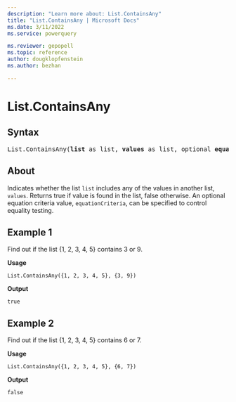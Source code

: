 ```yaml
---
description: "Learn more about: List.ContainsAny"
title: "List.ContainsAny | Microsoft Docs"
ms.date: 3/11/2022
ms.service: powerquery

ms.reviewer: gepopell
ms.topic: reference
author: dougklopfenstein
ms.author: bezhan

---
```

# List.ContainsAny

## Syntax

<pre>
List.ContainsAny(<b>list</b> as list, <b>values</b> as list, optional <b>equationCriteria</b> as any) as logical
</pre>
  
## About

Indicates whether the list `list` includes any of the values in another list, `values`. Returns true if value is found in the list, false otherwise. An optional equation criteria value, `equationCriteria`, can be specified to control equality testing.

## Example 1

Find out if the list {1, 2, 3, 4, 5} contains 3 or 9.

**Usage**

```powerquery-m
List.ContainsAny({1, 2, 3, 4, 5}, {3, 9})
```

**Output**

`true`

## Example 2

Find out if the list {1, 2, 3, 4, 5} contains 6 or 7.

**Usage**

```powerquery-m
List.ContainsAny({1, 2, 3, 4, 5}, {6, 7})
```

**Output**

`false`
